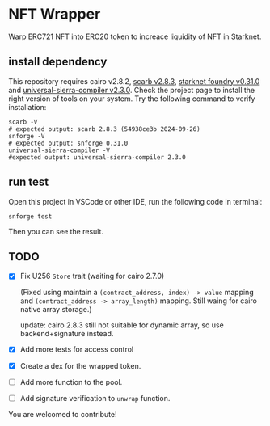 # NFT Wrapper

Warp ERC721 NFT into ERC20 token to increace liquidity of NFT in Starknet.

## install dependency

This repository requires cairo v2.8.2, [scarb v2.8.3](https://docs.swmansion.com/scarb/), [starknet foundry v0.31.0](https://foundry-rs.github.io/starknet-foundry/) and [universal-sierra-compiler v2.3.0](https://github.com/software-mansion/universal-sierra-compiler). Check the project page to install the right version of tools on your system. Try the following command to verify installation:
```shell
scarb -V
# expected output: scarb 2.8.3 (54938ce3b 2024-09-26)
snforge -V
# expected output: snforge 0.31.0
universal-sierra-compiler -V
#expected output: universal-sierra-compiler 2.3.0
```

## run test

Open this project in VSCode or other IDE, run the following code in terminal:
```shell
snforge test
```
Then you can see the result.

## TODO
- [x] Fix U256 `Store` trait (waiting for cairo 2.7.0)

  (Fixed using maintain a `(contract_address, index) -> value` mapping and `(contract_address -> array_length)` mapping. Still waing for cairo native array storage.)

  update: cairo 2.8.3 still not suitable for dynamic array, so use backend+signature instead.

- [x] Add more tests for access control
- [x] Create a dex for the wrapped token.
- [ ] Add more function to the pool.
- [ ] Add signature verification to `unwrap` function.

You are welcomed to contribute!